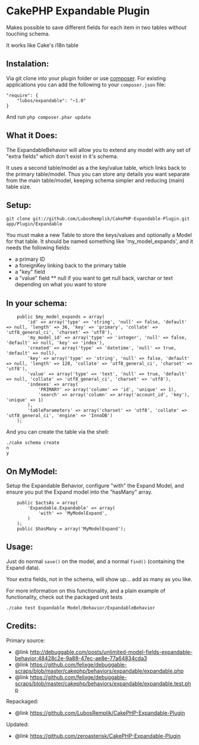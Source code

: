 CakePHP Expandable Plugin
================================
Makes possible to save different fields for each item
in two tables without touching schema.

It works like Cake's i18n table

Instalation:
-------------------------------
Via git clone into your plugin folder or use [composer](https://getcomposer.org/doc/00-intro.md). 
For existing applications you can add the following to your `composer.json` file:

	"require": {
		"lubos/expandable": "~1.0"
	}

And run `php composer.phar update`

What it Does:
-------------------------------
The ExpandableBehavior will allow you to extend any model with any set of "extra fields" which don't exist in it's schema.

It uses a second table/model as a the key/value table, which links back to
the primary table/model.  Thus you can store any details you want separate
from the main table/model, keeping schema simpler and reducing (main) table size.

Setup:
-------------------------------

```
git clone git://github.com/LubosRemplik/CakePHP-Expandable-Plugin.git app/Plugin/Expandable
```

You must make a new Table to store the keys/values and optionally a Model for that table.
It should be named something like 'my_model_expands', and it needs the
following fields:

* a primary ID
* a foreignKey linking back to the primary table
* a "key" field
* a "value" field
** null if you want to get null back, varchar or text depending on what you want to store

In your schema:
-------------------------------

```
	public $my_model_expands = array(
		'id' => array('type' => 'string', 'null' => false, 'default' => null, 'length' => 36, 'key' => 'primary', 'collate' => 'utf8_general_ci', 'charset' => 'utf8'),
		'my_model_id' => array('type' => 'integer', 'null' => false, 'default' => null, 'key' => 'index'),
		'created' => array('type' => 'datetime', 'null' => true, 'default' => null),
		'key' => array('type' => 'string', 'null' => false, 'default' => null, 'length' => 128, 'collate' => 'utf8_general_ci', 'charset' => 'utf8'),
		'value' => array('type' => 'text', 'null' => true, 'default' => null, 'collate' => 'utf8_general_ci', 'charset' => 'utf8'),
		'indexes' => array(
			'PRIMARY' => array('column' => 'id', 'unique' => 1),
			'search' => array('column' => array('account_id', 'key'), 'unique' => 1)
		),
		'tableParameters' => array('charset' => 'utf8', 'collate' => 'utf8_general_ci', 'engine' => 'InnoDB')
	);
```

And you can create the table via the shell:

```
./cake schema create
n
y
```

On MyModel:
-------------------------------

Setup the Expandable Behavior, configure "with" the Expand Model, and ensure
you put the Expand model into the "hasMany" array.

```
	public $actsAs = array(
		'Expandable.Expandable' => array(
			'with' => 'MyModelExpand',
		)
	);
	public $hasMany = array('MyModelExpand');
```

Usage:
-------------------------------

Just do normal `save()` on the model, and a normal `find()` (containing the
Expand data).

Your extra fields, not in the schema, will show up... add as many as you like.

For more information on this functionality, and a plain example of
functionality, check out the packaged unit tests

```
./cake test Expandable Model/Behavior/ExpandableBehavior
```

Credits:
-------------------------------

Primary source:

* @link http://debuggable.com/posts/unlimited-model-fields-expandable-behavior:48428c2e-9a88-47ec-ae8e-77a64834cda3
* @link https://github.com/felixge/debuggable-scraps/blob/master/cakephp/behaviors/expandable/expandable.php
* @link https://github.com/felixge/debuggable-scraps/blob/master/cakephp/behaviors/expandable/expandable.test.php

Repackaged:

* @link https://github.com/LubosRemplik/CakePHP-Expandable-Plugin

Updated:

* @link https://github.com/zeroasterisk/CakePHP-Expandable-Plugin

